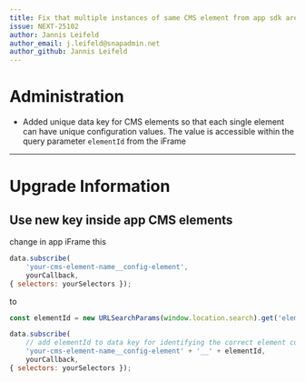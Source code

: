 ```yaml
---
title: Fix that multiple instances of same CMS element from app sdk are not working
issue: NEXT-25102
author: Jannis Leifeld
author_email: j.leifeld@snapadmin.net
author_github: Jannis Leifeld
---
```

# Administration
* Added unique data key for CMS elements so that each single element can have unique configuration values. The value is accessible within the query parameter `elementId` from the iFrame
___
# Upgrade Information
## Use new key inside app CMS elements
change in app iFrame this
```js
data.subscribe(
    'your-cms-element-name__config-element',
    yourCallback,
{ selectors: yourSelectors });
```
to
```js
const elementId = new URLSearchParams(window.location.search).get('elementId');

data.subscribe(
    // add elementId to data key for identifying the correct element config
    'your-cms-element-name__config-element' + '__' + elementId,
    yourCallback,
{ selectors: yourSelectors });
```
